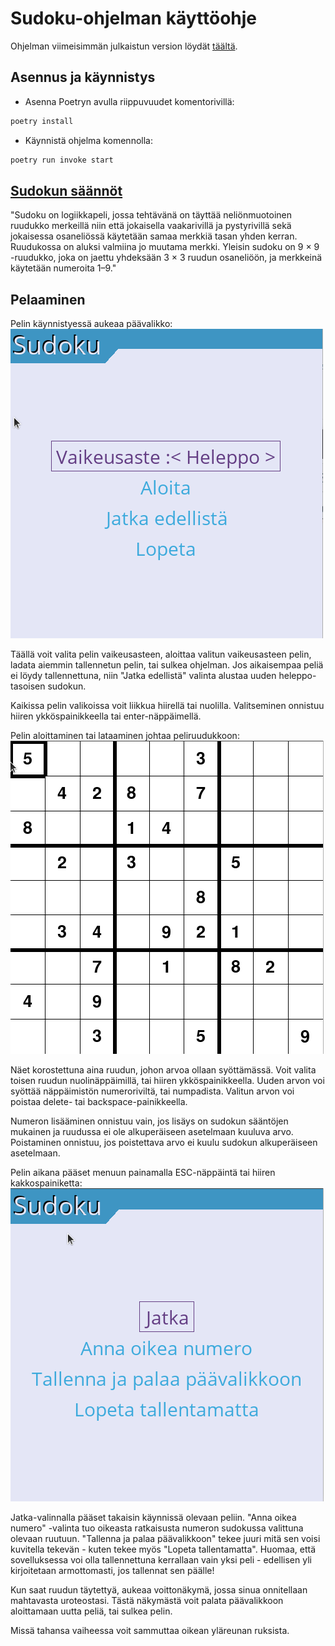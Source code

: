 # Sudoku-ohjelman käyttöohje

Ohjelman viimeisimmän julkaistun version löydät [täältä](https://github.com/Aikamoine/ot-harjoitustyo/releases).

## Asennus ja käynnistys

- Asenna Poetryn avulla riippuvuudet komentorivillä:
```bash
poetry install
```
- Käynnistä ohjelma komennolla:
```bash
poetry run invoke start
```

## [Sudokun säännöt](https://fi.wikipedia.org/wiki/Sudoku)

"Sudoku on logiikkapeli, jossa tehtävänä on täyttää neliönmuotoinen ruudukko merkeillä niin että jokaisella vaakarivillä ja pystyrivillä sekä jokaisessa osaneliössä käytetään samaa merkkiä tasan yhden kerran. Ruudukossa on aluksi valmiina jo muutama merkki. Yleisin sudoku on 9 × 9 -ruudukko, joka on jaettu yhdeksään 3 × 3 ruudun osaneliöön, ja merkkeinä käytetään numeroita 1–9."

## Pelaaminen

Pelin käynnistyessä aukeaa päävalikko:
![main_menu](./pictures/main_menu.png)

Täällä voit valita pelin vaikeusasteen, aloittaa valitun vaikeusasteen pelin, ladata aiemmin tallennetun pelin, tai sulkea ohjelman. Jos aikaisempaa peliä ei löydy tallennettuna, niin "Jatka edellistä" valinta alustaa uuden heleppo-tasoisen sudokun.

Kaikissa pelin valikoissa voit liikkua hiirellä tai nuolilla. Valitseminen onnistuu hiiren ykköspainikkeella tai enter-näppäimellä.

Pelin aloittaminen tai lataaminen johtaa peliruudukkoon:
![game_view](./pictures/game_view.png)

Näet korostettuna aina ruudun, johon arvoa ollaan syöttämässä. Voit valita toisen ruudun nuolinäppäimillä, tai hiiren ykköspainikkeella. Uuden arvon voi syöttää näppäimistön numeroriviltä, tai numpadista. Valitun arvon voi poistaa delete- tai backspace-painikkeella.

Numeron lisääminen onnistuu vain, jos lisäys on sudokun sääntöjen mukainen ja ruudussa ei ole alkuperäiseen asetelmaan kuuluva arvo. Poistaminen onnistuu, jos poistettava arvo ei kuulu sudokun alkuperäiseen asetelmaan.

Pelin aikana pääset menuun painamalla ESC-näppäintä tai hiiren kakkospainiketta:
![game_menu](./pictures/game_menu.png)

Jatka-valinnalla pääset takaisin käynnissä olevaan peliin. "Anna oikea numero" -valinta tuo oikeasta ratkaisusta numeron sudokussa valittuna olevaan ruutuun. "Tallenna ja palaa päävalikkoon" tekee juuri mitä sen voisi kuvitella tekevän - kuten tekee myös "Lopeta tallentamatta". Huomaa, että sovelluksessa voi olla tallennettuna kerrallaan vain yksi peli - edellisen yli kirjoitetaan armottomasti, jos tallennat sen päälle!

Kun saat ruudun täytettyä, aukeaa voittonäkymä, jossa sinua onnitellaan mahtavasta uroteostasi. Tästä näkymästä voit palata päävalikkoon aloittamaan uutta peliä, tai sulkea pelin.

Missä tahansa vaiheessa voit sammuttaa oikean yläreunan ruksista.
